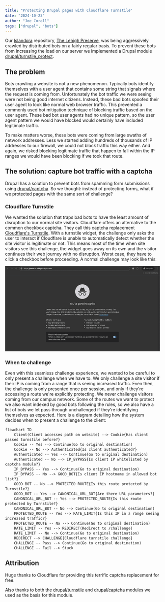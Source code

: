 ```yaml
---
title: "Protecting Drupal pages with Cloudflare Turnstile"
date: "2024-10-23"
author: "Joe Corall"
tags: ["drupal", "bots"]
---
```


Our [Islandora](https://islandora.ca) repository, [The Lehigh Preserve](https://preserve.lehigh.edu), was being aggressively crawled by distributed bots on a fairly regular basis. To prevent these bots from increasing the load on our server we implemented a Drupal module [drupal/turnstile_protect](https://www.drupal.org/project/turnstile_protect).


## The problem

Bots crawling a website is not a new phenomenon. Typically bots identify themselves with a user agent that contains some string that signals where the request is coming from. Unfortunately the bot traffic we were seeing were not being good internet citizens. Instead, these bad bots spoofed their user agent to look like normal web browser traffic. This prevented a commonly used bot mitigation technique of blocking traffic based on the user agent. These bad bot user agents had no unique pattern, so the user agent pattern we would have blocked would certainly have included legitimate traffic.

To make matters worse, these bots were coming from large swaths of network addresses. Less we started adding hundreds of thousands of IP addresses to our firewall, we could not block traffic this way either. And again, we risked blocking legitimate traffic that happen to fall within the IP ranges we would have been blocking if we took that route.

## The solution: capture bot traffic with a captcha

Drupal has a solution to prevent bots from spamming form submissions using [drupal/captcha](https://www.drupal.org/project/captcha). So we thought: instead of protecting forms, what if we protected pages with the same sort of challenge?

### Cloudflare Turnstile

We wanted the solution that traps bad bots to have the least amount of disruption to our normal site visitors. Cloudflare offers an alternative to the common checkbox captcha. They call this captcha replacement [Cloudflare's Turnstile](https://www.cloudflare.com/products/turnstile/). With a turnstile widget, the challenge only asks the user to interact if Cloudflare is unable to automatically detect whether the site visitor is legitimate or not. This means most of the time when site visitors see this challenge, the widget goes away on its own and the visitor continues their web journey with no disruption. Worst case, they have to click a checkbox before proceeding. A normal challenge may look like this:

![turnstile example](assets/images/turnstile.gif)

### When to challenge

Even with this seamless challenge experience, we wanted to be careful to only present a challenge when we have to. We only challenge a site visitor if their IP is coming from a range that is seeing increased traffic. Even then, the challenge is only presented once per session, and only if they're accessing a route we're explicitly protecting. We never challenge visitors coming from our campus network. Some of the routes we want to protect we also want indexed by good bots following the rules, so we also have a list of bots we let pass through unchallenged if they're identifying themselves as expected. Here is a diagram detailing how the system decides when to present a challenge to the client:

```mermaid
flowchart TD
    Client(Client accesses path on website) --> Cookie{Has client passed turnstile before?}
    Cookie -- Yes --> Continue(Go to original destination)
    Cookie -- No --> Authenticated{Is client authenticated?}
    Authenticated -- Yes --> Continue(Go to original destination)
    Authenticated -- No --> IP_BYPASS{Is client IP whitelisted by captcha module?}
    IP_BYPASS -- Yes --> Continue(Go to original destination)
    IP_BYPASS -- No --> GOOD_BOT{Is client IP hostname in allowed bot list?}
    GOOD_BOT -- No --> PROTECTED_ROUTE{Is this route protected by Turnstile?}
    GOOD_BOT -- Yes --> CANONICAL_URL_BOT{Are there URL parameters?}
    CANONICAL_URL_BOT -- Yes --> PROTECTED_ROUTE{Is this route protected by Turnstile?}
    CANONICAL_URL_BOT -- No --> Continue(Go to original destination)
    PROTECTED_ROUTE -- Yes --> RATE_LIMIT{Is this IP in a range seeing increased traffic?}
    PROTECTED_ROUTE -- No --> Continue(Go to original destination)
    RATE_LIMIT -- Yes --> REDIRECT(Redirect to /challenge)
    RATE_LIMIT -- No --> Continue(Go to original destination)
    REDIRECT --> CHALLENGE{Cloudflare turnstile challenge}
    CHALLENGE -- Pass --> Continue(Go to original destination)
    CHALLENGE -- Fail --> Stuck
```

## Attribution

Huge thanks to Cloudflare for providing this terrific captcha replacement for free.

Also thanks to both the [drupal/turnstile](https://www.drupal.org/project/turnstile) and [drupal/captcha](https://www.drupal.org/project/captcha) modules we used as the basis for this module.
